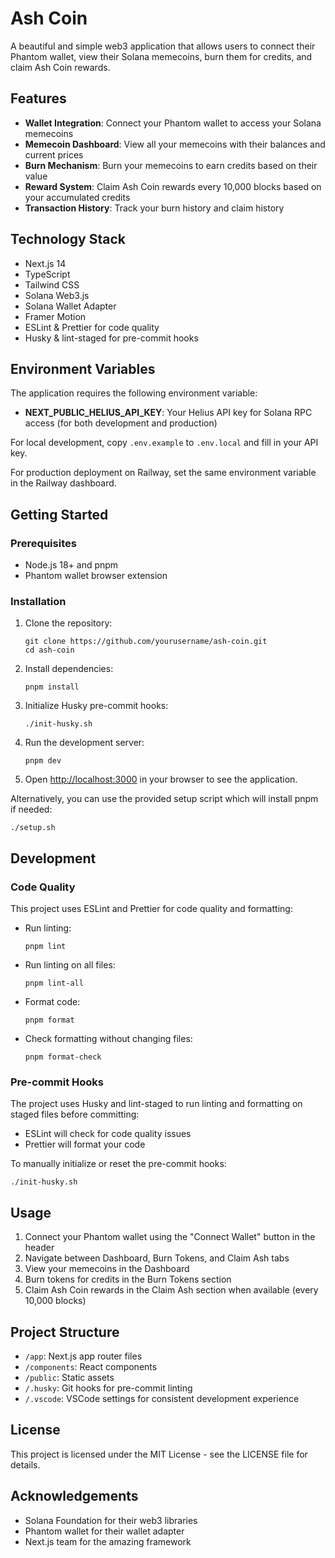 # Ash Coin

A beautiful and simple web3 application that allows users to connect their Phantom wallet, view their Solana memecoins, burn them for credits, and claim Ash Coin rewards.

## Features

- **Wallet Integration**: Connect your Phantom wallet to access your Solana memecoins
- **Memecoin Dashboard**: View all your memecoins with their balances and current prices
- **Burn Mechanism**: Burn your memecoins to earn credits based on their value
- **Reward System**: Claim Ash Coin rewards every 10,000 blocks based on your accumulated credits
- **Transaction History**: Track your burn history and claim history

## Technology Stack

- Next.js 14
- TypeScript
- Tailwind CSS
- Solana Web3.js
- Solana Wallet Adapter
- Framer Motion
- ESLint & Prettier for code quality
- Husky & lint-staged for pre-commit hooks

## Environment Variables

The application requires the following environment variable:

- **NEXT_PUBLIC_HELIUS_API_KEY**: Your Helius API key for Solana RPC access (for both development and production)

For local development, copy `.env.example` to `.env.local` and fill in your API key.

For production deployment on Railway, set the same environment variable in the Railway dashboard.

## Getting Started

### Prerequisites

- Node.js 18+ and pnpm
- Phantom wallet browser extension

### Installation

1. Clone the repository:

   ```
   git clone https://github.com/yourusername/ash-coin.git
   cd ash-coin
   ```

2. Install dependencies:

   ```
   pnpm install
   ```

3. Initialize Husky pre-commit hooks:

   ```
   ./init-husky.sh
   ```

4. Run the development server:

   ```
   pnpm dev
   ```

5. Open [http://localhost:3000](http://localhost:3000) in your browser to see the application.

Alternatively, you can use the provided setup script which will install pnpm if needed:

```
./setup.sh
```

## Development

### Code Quality

This project uses ESLint and Prettier for code quality and formatting:

- Run linting:

  ```
  pnpm lint
  ```

- Run linting on all files:

  ```
  pnpm lint-all
  ```

- Format code:

  ```
  pnpm format
  ```

- Check formatting without changing files:
  ```
  pnpm format-check
  ```

### Pre-commit Hooks

The project uses Husky and lint-staged to run linting and formatting on staged files before committing:

- ESLint will check for code quality issues
- Prettier will format your code

To manually initialize or reset the pre-commit hooks:

```
./init-husky.sh
```

## Usage

1. Connect your Phantom wallet using the "Connect Wallet" button in the header
2. Navigate between Dashboard, Burn Tokens, and Claim Ash tabs
3. View your memecoins in the Dashboard
4. Burn tokens for credits in the Burn Tokens section
5. Claim Ash Coin rewards in the Claim Ash section when available (every 10,000 blocks)

## Project Structure

- `/app`: Next.js app router files
- `/components`: React components
- `/public`: Static assets
- `/.husky`: Git hooks for pre-commit linting
- `/.vscode`: VSCode settings for consistent development experience

## License

This project is licensed under the MIT License - see the LICENSE file for details.

## Acknowledgements

- Solana Foundation for their web3 libraries
- Phantom wallet for their wallet adapter
- Next.js team for the amazing framework
